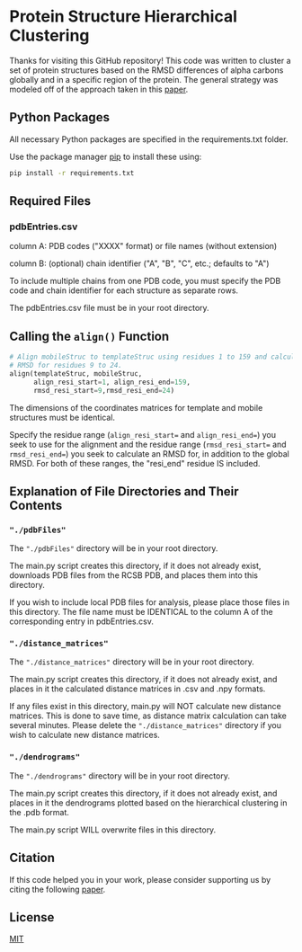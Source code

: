 # Protein Structure Hierarchical Clustering

Thanks for visiting this GitHub repository! This code was written to cluster a set of protein structures based on the RMSD differences of alpha carbons globally and in a specific region of the protein. The general strategy was modeled off of the approach taken in this [paper](https://doi.org/10.1038/s42003-018-0236-y).

## Python Packages

All necessary Python packages are specified in the requirements.txt folder.

Use the package manager [pip](https://pip.pypa.io/en/stable/) to install these using:

```bash
pip install -r requirements.txt
```

## Required Files

### pdbEntries.csv
column A: PDB codes ("XXXX" format) or file names (without extension)

column B: (optional) chain identifier ("A", "B", "C", etc.; defaults to "A")

To include multiple chains from one PDB code, you must specify the PDB code and chain identifier for each
structure as separate rows.

The pdbEntries.csv file must be in your root directory.

## Calling the ```align()``` Function

```python
# Align mobileStruc to templateStruc using residues 1 to 159 and calculating an
# RMSD for residues 9 to 24.
align(templateStruc, mobileStruc, 
      align_resi_start=1, align_resi_end=159, 
      rmsd_resi_start=9,rmsd_resi_end=24)
```

The dimensions of the coordinates matrices for template and mobile structures must be identical.

Specify the residue range (```align_resi_start=``` and ```align_resi_end=```) you seek to use for the alignment and the residue 
range (```rmsd_resi_start=``` and ```rmsd_resi_end=```) you seek to calculate an RMSD for, in addition to the global RMSD. For both 
of these ranges, the "resi_end" residue IS included.

## Explanation of File Directories and Their Contents

### ```"./pdbFiles"```
The ```"./pdbFiles"``` directory will be in your root directory.

The main.py script creates this directory, if it does not already exist, downloads PDB files from the RCSB PDB, and
places them into this directory.

If you wish to include local PDB files for analysis, please place those files in this directory. The file name must
be IDENTICAL to the column A of the corresponding entry in pdbEntries.csv.

### ```"./distance_matrices"```
The ```"./distance_matrices"``` directory will be in your root directory.

The main.py script creates this directory, if it does not already exist, and places in it the calculated distance
matrices in .csv and .npy formats.

If any files exist in this directory, main.py will NOT calculate new distance matrices. This is done to save time,
as distance matrix calculation can take several minutes. Please delete the ```"./distance_matrices"``` directory if you wish
to calculate new distance matrices.

### ```"./dendrograms"```
The ```"./dendrograms"``` directory will be in your root directory.

The main.py script creates this directory, if it does not already exist, and places in it the dendrograms plotted
based on the hierarchical clustering in the .pdb format.

The main.py script WILL overwrite files in this directory.

## Citation

If this code helped you in your work, please consider supporting us by citing the following [paper](https://doi.org/).

## License

[MIT](https://choosealicense.com/licenses/mit/)